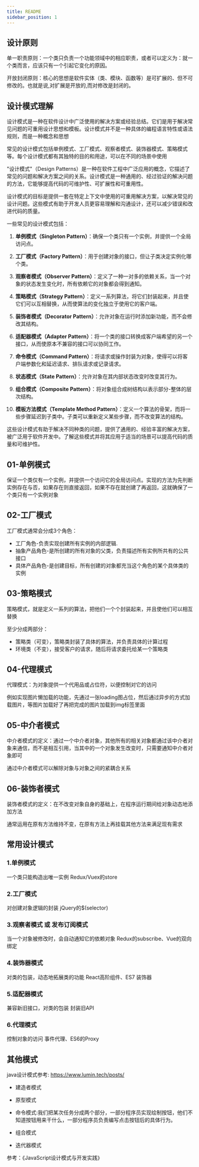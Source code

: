 ```yaml
---
title: README
sidebar_position: 1
---
```


## 设计原则
单一职责原则：一个类只负责一个功能领域中的相应职责，或者可以定义为：就一个类而言，应该只有一个引起它变化的原因。

开放封闭原则：核心的思想是软件实体（类、模块、函数等）是可扩展的、但不可修改的。也就是说,对扩展是开放的,而对修改是封闭的。

## 设计模式理解
设计模式是一种在软件设计中广泛使用的解决方案或经验总结。它们是用于解决常见问题的可重用设计思想和模板。设计模式并不是一种具体的编程语言特性或语法规则，而是一种概念和思想

常见的设计模式包括单例模式、工厂模式、观察者模式、装饰器模式、策略模式等。每个设计模式都有其独特的目的和用途，可以在不同的场景中使用


"设计模式"（Design Patterns）是一种在软件工程中广泛应用的概念，它描述了常见的问题和解决方案之间的关系。设计模式是一种通用的、经过验证的解决问题的方法，它能够提高代码的可维护性、可扩展性和可重用性。

设计模式的目标是提供一套在特定上下文中使用的可重用解决方案，以解决常见的设计问题。这些模式有助于开发人员更容易理解和沟通设计，还可以减少错误和改进代码的质量。

一些常见的设计模式包括：

1. **单例模式（Singleton Pattern）**：确保一个类只有一个实例，并提供一个全局访问点。

2. **工厂模式（Factory Pattern）**：用于创建对象的接口，但让子类决定实例化哪个类。

3. **观察者模式（Observer Pattern）**：定义了一种一对多的依赖关系，当一个对象的状态发生变化时，所有依赖它的对象都会得到通知。

4. **策略模式（Strategy Pattern）**：定义一系列算法，将它们封装起来，并且使它们可以互相替换，从而使算法的变化独立于使用它的客户端。

5. **装饰者模式（Decorator Pattern）**：允许对象在运行时添加新功能，而不会修改其结构。

6. **适配器模式（Adapter Pattern）**：将一个类的接口转换成客户端希望的另一个接口，从而使原本不兼容的接口可以协同工作。

7. **命令模式（Command Pattern）**：将请求或操作封装为对象，使得可以将客户端参数化和延迟请求、排队请求或记录请求。

8. **状态模式（State Pattern）**：允许对象在其内部状态改变时改变其行为。

9. **组合模式（Composite Pattern）**：将对象组合成树结构以表示部分-整体的层次结构。

10. **模板方法模式（Template Method Pattern）**：定义一个算法的骨架，而将一些步骤延迟到子类中。子类可以重新定义某些步骤，而不改变算法的结构。

这些设计模式有助于解决不同种类的问题，提供了通用的、经验丰富的解决方案，被广泛用于软件开发中。了解这些模式并将其应用于适当的场景可以提高代码的质量和可维护性。



## 01-单例模式
保证一个类仅有一个实例，并提供一个访问它的全局访问点。实现的方法为先判断实例存在与否，如果存在则直接返回，如果不存在就创建了再返回，这就确保了一个类只有一个实例对象

## 02-工厂模式
工厂模式通常会分成3个角色：

* 工厂角色-负责实现创建所有实例的内部逻辑.
* 抽象产品角色-是所创建的所有对象的父类，负责描述所有实例所共有的公共接口
* 具体产品角色-是创建目标，所有创建的对象都充当这个角色的某个具体类的实例

## 03-策略模式
策略模式，就是定义一系列的算法，把他们一个个封装起来，并且使他们可以相互替换

至少分成两部分：
* 策略类（可变），策略类封装了具体的算法，并负责具体的计算过程
* 环境类（不变），接受客户的请求，随后将请求委托给某一个策略类

## 04-代理模式
代理模式：为对象提供一个代用品或占位符，以便控制对它的访问

例如实现图片懒加载的功能，先通过一张loading图占位，然后通过异步的方式加载图片，等图片加载好了再把完成的图片加载到img标签里面

## 05-中介者模式
中介者模式的定义：通过一个中介者对象，其他所有的相关对象都通过该中介者对象来通信，而不是相互引用，当其中的一个对象发生改变时，只需要通知中介者对象即可

通过中介者模式可以解除对象与对象之间的紧耦合关系

## 06-装饰者模式
装饰者模式的定义：在不改变对象自身的基础上，在程序运行期间给对象动态地添加方法

通常运用在原有方法维持不变，在原有方法上再挂载其他方法来满足现有需求



## 常用设计模式

### 1.单例模式
一个类只能构造出唯一实例	Redux/Vuex的store

### 2.工厂模式
对创建对象逻辑的封装	jQuery的$(selector)

### 3.观察者模式 或 发布订阅模式
当一个对象被修改时，会自动通知它的依赖对象	Redux的subscribe、Vue的双向绑定

### 4.装饰器模式
对类的包装，动态地拓展类的功能	React高阶组件、ES7 装饰器

### 5.适配器模式
兼容新旧接口，对类的包装	封装旧API

### 6.代理模式
控制对象的访问	事件代理、ES6的Proxy

## 其他模式
java设计模式参考:
https://www.lumin.tech/posts/

* 建造者模式

* 原型模式

* 命令模式:我们把某次任务分成两个部分，一部分程序员实现绘制按钮，他们不知道按钮用来干什么，一部分程序员负责编写点击按钮后的具体行为。

* 组合模式

* 迭代器模式

参考：《JavaScript设计模式与开发实践》
